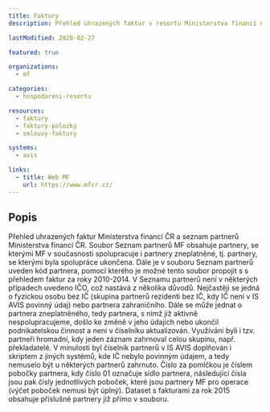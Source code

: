 ```yaml
---
title: Faktury
description: Přehled uhrazených faktur v resortu Ministerstva financí ČR

lastModified: 2020-02-27

featured: true

organizations:
  - mf

categories:
  - hospodareni-resortu

resources:
  - faktury
  - faktury-polozky
  - smlouvy-faktury

systems:
  - avis

links:
  - title: Web MF
    url: https://www.mfcr.cz/
---
```


## Popis

Přehled uhrazených faktur Ministerstva financí ČR a seznam partnerů Ministerstva financí ČR. Soubor Seznam partnerů MF obsahuje partnery, se kterými MF v současnosti spolupracuje i partnery zneplatněné, tj. partnery, se kterými byla spolupráce ukončena. Dále je v souboru Seznam partnerů uveden kód partnera, pomocí kterého je možné tento soubor propojit s s přehledem faktur za roky 2010-2014. V Seznamu partnerů není v některých případech uvedeno IČO, což nastává z několika důvodů. Nejčastěji se jedná o fyzickou osobu bez IČ (skupina partnerů rezidenti bez IČ, kdy IČ není v IS AVIS povinný údaj) nebo partnera zahraničního. Dále se může jednat o partnera zneplatněného, tedy partnera, s nímž již aktivně nespolupracujeme, došlo ke změně v jeho údajích nebo ukončil podnikatelskou činnost a není v číselníku aktualizován. Využíváni byli i tzv. partneři hromadní, kdy jeden záznam zahrnoval celou skupinu, např. překladatelé. V minulosti byl číselník partnerů v IS AVIS doplňován i skriptem z jiných systémů, kde IČ nebylo povinným údajem, a tedy nemuselo být u některých partnerů zahrnuto. Číslo za pomlčkou je číslem pobočky partnera, kdy číslo 01 označuje sídlo partnera, následující čísla jsou pak čísly jednotlivých poboček, které jsou partnery MF pro operace (výčet poboček nemusí být úplný). Dataset s fakturami za rok 2015 obsahuje příslušné partnery již přímo v souboru.